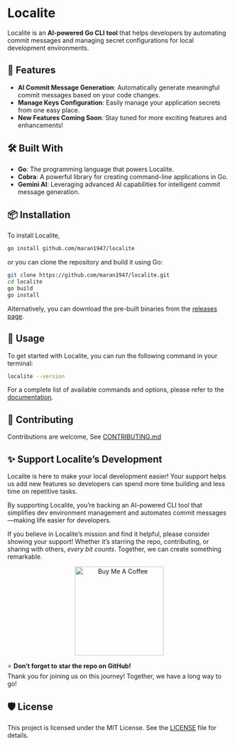 
# Localite
Localite is an **AI-powered Go CLI tool** that helps developers by automating commit messages and managing secret configurations for local development environments.

## 🚀 Features

- **AI Commit Message Generation**: Automatically generate meaningful commit messages based on your code changes.
- **Manage Keys Configuration**: Easily manage your application secrets from one easy place.
- **New Features Coming Soon**: Stay tuned for more exciting features and enhancements!

## 🛠 Built With

- **Go**: The programming language that powers Localite.
- **Cobra**: A powerful library for creating command-line applications in Go.
- **Gemini AI**: Leveraging advanced AI capabilities for intelligent commit message generation.

## 📦 Installation

To install Localite, 

```bash
go install github.com/maran1947/localite
```

or you can clone the repository and build it using Go:

```bash
git clone https://github.com/maran1947/localite.git
cd localite
go build
go install
```

Alternatively, you can download the pre-built binaries from the [releases page](https://github.com/maran1947/localite/releases).

## 📝 Usage

To get started with Localite, you can run the following command in your terminal:
```bash
localite --version
```
For a complete list of available commands and options, please refer to the [documentation](./docs/localite.md).

## 🤝 Contributing
Contributions are welcome, See [CONTRIBUTING.md](./CONTRIBUTING.md)

## ✨ Support Localite’s Development

Localite is here to make your local development easier! Your support helps us add new features so developers can spend more time building and less time on repetitive tasks.

By supporting Localite, you’re backing an AI-powered CLI tool that simplifies dev environment management and automates commit messages—making life easier for developers.

If you believe in Localite’s mission and find it helpful, please consider showing your support! Whether it’s starring the repo, contributing, or sharing with others, _every bit counts_. Together, we can create something remarkable.

<p align="center">
  <a href="https://www.buymeacoffee.com/abhishekmaran" target="_blank">
    <img src="https://cdn.buymeacoffee.com/buttons/v2/default-yellow.png" alt="Buy Me A Coffee" width="200">
  </a>
</p>

⭐️ **Don’t forget to star the repo on GitHub!**
<br/>
Thank you for joining us on this journey! Together, we have a long way to go!

## 🛡️ License
This project is licensed under the MIT License. See the [LICENSE](LICENSE) file for details.
